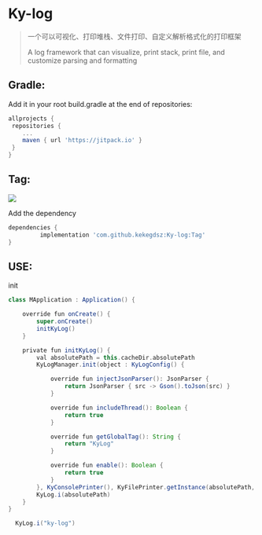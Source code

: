 # Ky-log
> 一个可以可视化、打印堆栈、文件打印、自定义解析格式化的打印框架
> 
> A log framework that can visualize, print stack, print file, and customize parsing and formatting
## Gradle:
Add it in your root build.gradle at the end of repositories:
```gradle
allprojects {
 repositories {
 	...
 	maven { url 'https://jitpack.io' }
 }
}
```
## Tag:
[![](https://www.jitpack.io/v/kekegdsz/Ky-log.svg)](https://www.jitpack.io/#kekegdsz/Ky-log)

Add the dependency
```gradle
dependencies {
         implementation 'com.github.kekegdsz:Ky-log:Tag'
}
```

## USE:

init

```gradle
class MApplication : Application() {

    override fun onCreate() {
        super.onCreate()
        initKyLog()
    }

    private fun initKyLog() {
        val absolutePath = this.cacheDir.absolutePath
        KyLogManager.init(object : KyLogConfig() {

            override fun injectJsonParser(): JsonParser {
                return JsonParser { src -> Gson().toJson(src) }
            }

            override fun includeThread(): Boolean {
                return true
            }

            override fun getGlobalTag(): String {
                return "KyLog"
            }

            override fun enable(): Boolean {
                return true
            }
        }, KyConsolePrinter(), KyFilePrinter.getInstance(absolutePath, 0))
        KyLog.i(absolutePath)
    }
}
```

```gradle
  KyLog.i("ky-log")
```
